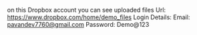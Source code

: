 on this Dropbox account you can see uploaded files
Url: https://www.dropbox.com/home/demo_files
Login Details:
Email: pavandev7760@gmail.com
Password: Demo@123
